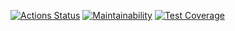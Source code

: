 [![Actions Status](https://github.com/gedo19/backend-project-lvl3/workflows/hexlet-check/badge.svg)](https://github.com/gedo19/backend-project-lvl3/actions)
[![Maintainability](https://api.codeclimate.com/v1/badges/0a160f1f6fbd67512cb5/maintainability)](https://codeclimate.com/github/gedo19/backend-project-lvl3/maintainability)
[![Test Coverage](https://api.codeclimate.com/v1/badges/0a160f1f6fbd67512cb5/test_coverage)](https://codeclimate.com/github/gedo19/backend-project-lvl3/test_coverage)
